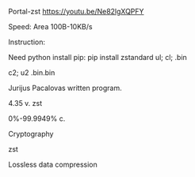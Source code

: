 Portal-zst
https://youtu.be/Ne82lgXQPFY

Speed: Area 100B-10KB/s

Instruction:

Need python
install pip: pip install zstandard
ul; cl; .bin

c2; u2 .bin.bin

Jurijus Pacalovas written program.

4.35 v. zst

0%-99.9949% c.

Cryptography

zst

Lossless data compression
